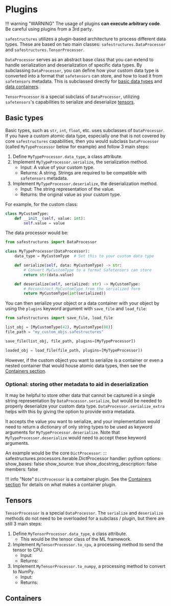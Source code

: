 # Plugins

!!! warning "WARNING"
    The usage of plugins **can execute arbitrary code**. Be careful using plugins from a 3rd party.

`safestructures` utilizes a plugin-based architecture to process different data types.
These are based on two main classes: `safestructures.DataProcessor` and `safestructures.TensorProcessor`.

`DataProcessor` serves as an abstract base class that you can extend to handle serialization and deserialization of specific data types. By subclassing `DataProcessor`, you can define how your custom data type is converted into a format that `safetensors` can store, and how to load it from `safetensors` metadata. This is subclassed directly for [basic data types](#basic-types) and [data containers](#containers).

`TensorProcessor` is a special subclass of `DataProcessor`, utilizing `safetensors`'s capabilities to serialize and deserialize [tensors](#tensors).

## Basic types
Basic types, such as `str`, `int`, `float`, etc. uses subclasses of `DataProcessor`.
If you have a custom atomic data type, especially one that is not covered by core `safestructures` capabilities,
then you would subclass `DataProcessor` (called `MyTypeProcessor` below for example) and follow 3 main steps:

1. Define `MyTypeProcessor.data_type`, a class attribute.
2. Implement `MyTypeProcessor.serialize`, the serialization method.
    * Input: A value of your custom type.
    * Returns: A string. Strings are required to be compatible with `safetensors` metadata.
3. Implement `MyTypeProcessor.deserialize`, the deserialization method.
    * Input: The string representation of the value.
    * Returns: the original value as your custom type.

For example, for the custom class:
```python
class MyCustomType:
    def __init__(self, value: int):
        self.value = value
```

The data processor would be:
```python
from safestructures import DataProcessor

class MyTypeProcessor(DataProcessor):
    data_type = MyCustomType  # Set this to your custom data type

    def serialize(self, data: MyCustomType) -> str:
        # Convert MyCustomType to a format Safetensors can store
        return str(data.value)

    def deserialize(self, serialized: str) -> MyCustomType:
        # Reconstruct MyCustomType from the serialized form
        return MyCustomType(int(serialized))
```

You can then serialize your object or a data container with your object by using the `plugins` keyword argument with `save_file` and `load_file`:

```python
from safestructures import save_file, load_file

list_obj = [MyCustomType(42), MyCustomType(88)]
file_path = "my_custom_objs.safestructures"

save_file(list_obj, file_path, plugins=[MyTypeProcessor])

loaded_obj = load_file(file_path, plugins=[MyTypeProcessor])
```

However, if the custom object you want to serialize is a container or even a nested container that would house atomic data types,
then see the [Containers section](#containers).

### Optional: storing other metadata to aid in deserialization
It may be helpful to store other data that cannot be captured in a single string representation by `DataProcessor.serialize`, but would be needed to properly deserialize your custom data type.
`DataProcessor.serialize_extra` helps with this by giving the option to provide extra metadata.

It accepts the value you want to serialize, and your implementation would need to return a dictionary of only string types
to be used as keyword arguments for `MyTypeProcessor.deserialize`.
Note that `MyTypeProcessor.deserialize` would need to accept these keyword arguments.

An example would be the core `DictProcessor`:
::: safestructures.processors.iterable.DictProcessor
    handler: python
    options:
        show_bases: false
        show_source: true
        show_docstring_description: false
        members: false

!!! info "Note"
    `DictProcessor` is a container plugin. See the [Containers section](#containers) for details on what makes a container plugin.

## Tensors
`TensorProcessor` is a special `DataProcessor`.
The `serialize` and `deserialize` methods do not need to be overloaded for a subclass / plugin,
but there are still 3 main steps:

1. Define `MyTensorProcessor.data_type`, a class attribute.
    * This would be the tensor class of the ML framework.
2. Implement `MyTensorProcessor.to_cpu`, a processing method to send the tensor to CPU.
    * Input:
    * Returns:
3. Implement `MyTensorProcessor.to_numpy`, a processing method to convert to NumPy.
    * Input:
    * Returns:


## Containers
